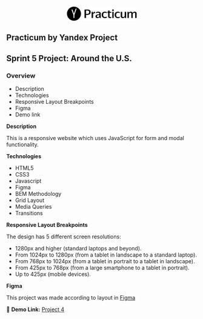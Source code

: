 <p align="center">
  <img src="/images/logo.png">
</p>

## Practicum by Yandex Project

## Sprint 5 Project: Around the U.S.


### Overview

* Description
* Technologies
* Responsive Layout Breakpoints
* Figma
* Demo link

**Description**

This is a responsive website which uses JavaScript for form and modal functionality. 


**Technologies**

* HTML5
* CSS3 
* Javascript
* Figma
* BEM Methodology
* Grid Layout
* Media Queries
* Transitions

**Responsive Layout Breakpoints**

The design has 5 different screen resolutions:
*	1280px and higher (standard laptops and beyond).
*	From 1024px to 1280px (from a tablet in landscape to a standard laptop).
*	From 768px to 1024px (from a tablet in portrait to a tablet in landscape).
*	From 425px to 768px (from a large smartphone to a tablet in portrait).
*	Up to 425px (mobile devices).

**Figma** 

This project was made according to layout in [Figma](https://www.figma.com/file/xM9rNsdK4iNcFJmDZho3Aw/Sprint-3%3A-From-Portland-to-Portland-%2F-desktop-%2B-mobile?node-id=500%3A0)

:link: **Demo Link:** [Project 4](https://joacosntrictor.github.io/web_project_4/.)
